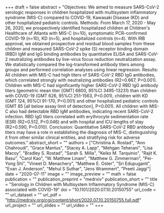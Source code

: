 +++
draft = false
abstract = "Objectives: We aimed to measure SARS-CoV-2 serologic responses in children hospitalized with multisystem inflammatory syndrome (MIS-C) compared to COVID-19, Kawasaki Disease (KD) and other hospitalized pediatric controls. Methods: From March 17, 2020 - May 26, 2020, we prospectively identified hospitalized children at Children's Healthcare of Atlanta with MIS-C (n=10), symptomatic PCR-confirmed COVID-19 (n=10), KD (n=5), and hospitalized controls (n=4). With IRB approval, we obtained prospective and residual blood samples from these children and measured SARS-CoV-2 spike (S) receptor binding domain (RBD) IgM and IgG binding antibodies by quantitative ELISA and SARS-CoV-2 neutralizing antibodies by live-virus focus reduction neutralization assay. We statistically compared the log-transformed antibody titers among groups and performed correlation analyses using linear regression. Results: All children with MIS-C had high titers of SARS-CoV-2 RBD IgG antibodies, which correlated strongly with neutralizing antibodies (R2=0.667, P<0.001). Children with MIS-C had significantly higher SARS-CoV-2 RBD IgG antibody titers (geometric mean titer [GMT] 6800, 95%CI 3495-13231) than children with COVID-19 (GMT 626, 95%CI 251-1563, P<0.001), children with KD (GMT 124, 95%CI 91-170, P<0.001) and other hospitalized pediatric controls (GMT 85 [all below assay limit of detection], P<0.001). All children with MIS-C also had detectable RBD IgM antibodies, indicating recent SARS-CoV-2 infection. RBD IgG titers correlated with erythrocyte sedimentation rate (ESR) (R2=0.512, P<0.046) and with hospital and ICU lengths of stay (R2=0.590, P=0.010). Conclusion: Quantitative SARS-CoV-2 RBD antibody titers may have a role in establishing the diagnosis of MIS-C, distinguishing it from other similar clinical entities, and stratifying risk for adverse outcomes."
abstract_short = ""
authors = ["Christina A. Rostad", "Ann Chahroudi", "Grace Mantus", "Stacey A. Lapp", "Mehgan Teherani", "Lisa Macoy", "Bradley S. Rostad", "Sarah S. Milla", "Keiko M. Tarquinio", "Rajit K. Basu", "Carol Kao", "W. Matthew Linam", "Matthew G. Zimmerman", "Pei-Yong Shi", "Vineet D. Menachery", "Matthew E. Oster", "Sri Edupuganti", "Evan J. Anderson", "Mehul S Suthar", "Jens Wrammert", "Preeti Jaggi"]
date = "2020-07-11"
image = ""
image_preview = ""
math = false
publication = ""
publication_preprint = "medrxiv"
publication_short = ""
title = "Serology in Children with Multisystem Inflammatory Syndrome (MIS-C) associated with COVID-19"
doi = "10.1101/2020.07.10.20150755"
url_code = ""
url_dataset = ""
url_pdf = "http://medrxiv.org/cgi/content/short/2020.07.10.20150755.full.pdf"
url_project = ""
url_slides = ""
url_video = ""
+++